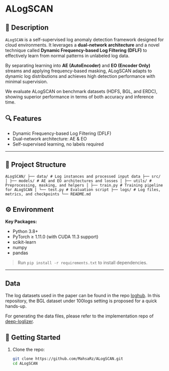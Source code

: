 # ALogSCAN

## 🧠 Description

`ALogSCAN` is a self-supervised log anomaly detection framework designed for cloud environments. It leverages a **dual-network architecture** and a novel technique called **Dynamic Frequency-based Log Filtering (DFLF)** to effectively learn from normal patterns in unlabeled log data. 

By separating learning into **AE (AutoEncoder)** and **EO (Encoder Only)** streams and applying frequency-based masking, ALogSCAN adapts to dynamic log distributions and achieves high detection performance with minimal supervision.

We evaluate ALogSCAN on benchmark datasets (HDFS, BGL, and ERDC), showing superior performance in terms of both accuracy and inference time.

## 🔍 Features
- Dynamic Frequency-based Log Filtering (DFLF)
- Dual-network architecture: AE & EO
- Self-supervised learning, no labels required

---

## 📁 Project Structure
```
ALogSCAN/ ├── data/ # Log instances and processed input data ├── src/ │ ├── models/ # AE and EO architectures and losses │ ├── utils/ # Preprocessing, masking, and helpers │ ├── train.py # Training pipeline for ALogSCAN │ └── test.py # Evaluation script ├── logs/ # Log files, metrics, and checkpoints └── README.md
```

## ⚙️ Environment

**Key Packages:**

- Python 3.8+
- PyTorch ≥ 1.11.0 (with CUDA 11.3 support)
- scikit-learn
- numpy
- pandas

> Run `pip install -r requirements.txt` to install dependencies.

---

## Data

The log datasets used in the paper can be found in the repo [loghub](https://github.com/logpai/loghub).
In this repository, the BGL dataset under 100logs setting is proposed for a quick hands-up.

For generating the data files, please refer to the implementation repo of [deep-loglizer](https://github.com/logpai/deep-loglizer).



## 🚀 Getting Started

1. Clone the repo:
   ```bash
   git clone https://github.com/MahsaRz/ALogSCAN.git
   cd ALogSCAN
